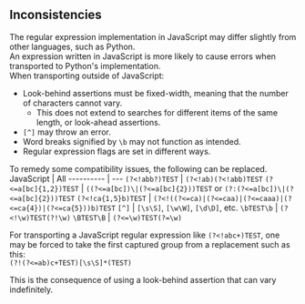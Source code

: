 ## Inconsistencies
The regular expression implementation in JavaScript may differ slightly from other languages, such as Python.  
An expression written in JavaScript is more likely to cause errors when transported to Python's implementation.  
When transporting outside of JavaScript:
* Look-behind assertions must be fixed-width, meaning that the number of characters cannot vary.
  * This does not extend to searches for different items of the same length, or look-ahead assertions.
* `[^]` may throw an error.
* Word breaks signified by `\b` may not function as intended.
* Regular expression flags are set in different ways.

To remedy some compatibility issues, the following can be replaced.
JavaScript | All
---------- | ---
`(?<!abb?)TEST` | `(?<!ab)(?<!abb)TEST`
`(?<=a[bc]{1,2})TEST` | `((?<=a[bc])\|(?<=a[bc]{2}))TEST` or `(?:(?<=a[bc])\|(?<=a[bc]{2}))TEST`
`(?<!ca{1,5}b)TEST` | `(?<!((?<=ca)|(?<=caa)|(?<=caaa)|(?<=ca{4})|(?<=ca{5}))b)TEST`
`[^]` | `[\s\S]`, `[\w\W]`, `[\d\D]`, etc.
`\bTEST\b` | `(?<!\w)TEST(?!\w)`
`\BTEST\B` | `(?<=\w)TEST(?=\w)`

For transporting a JavaScript regular expression like `(?<!abc+)TEST`, one may be forced to take the first captured group from a replacement such as this:  
`(?!(?<=ab)c+TEST)[\s\S]*(TEST)`  
  
This is the consequence of using a look-behind assertion that can vary indefinitely.
